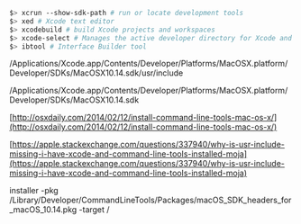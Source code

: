 ``` bash
$> xcrun --show-sdk-path # run or locate development tools
$> xed # Xcode text editor
$> xcodebuild # build Xcode projects and workspaces
$> xcode-select # Manages the active developer directory for Xcode and BSD tools.
$> ibtool # Interface Builder tool
```

/Applications/Xcode.app/Contents/Developer/Platforms/MacOSX.platform/Developer/SDKs/MacOSX10.14.sdk/usr/include

/Applications/Xcode.app/Contents/Developer/Platforms/MacOSX.platform/Developer/SDKs/MacOSX10.14.sdk

[http://osxdaily.com/2014/02/12/install-command-line-tools-mac-os-x/](http://osxdaily.com/2014/02/12/install-command-line-tools-mac-os-x/)

[https://apple.stackexchange.com/questions/337940/why-is-usr-include-missing-i-have-xcode-and-command-line-tools-installed-moja](https://apple.stackexchange.com/questions/337940/why-is-usr-include-missing-i-have-xcode-and-command-line-tools-installed-moja)

installer -pkg /Library/Developer/CommandLineTools/Packages/macOS_SDK_headers_for_macOS_10.14.pkg -target /
